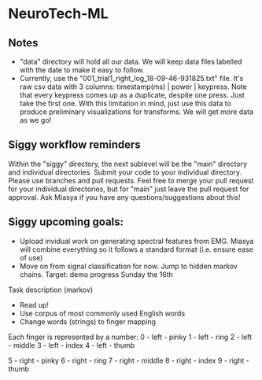 # NeuroTech-ML

## Notes
- "data" directory will hold all our data. We will keep data files labelled with the date to make it easy to follow.
- Currently, use the "001_trial1_right_log_18-09-46-931825.txt" file. It's raw csv data with 3 columns: timestamp(ms) | power | keypress.
Note that every keypress comes up as a duplicate, despite one press. Just take the first one. With this limitation in mind, just use this data to produce preliminary visualizations for transforms. We will get more data as we go!

## Siggy workflow reminders
Within the "siggy" directory, the next sublevel will be the "main" directory and individual directories. Submit your code to your individual directory. Please use branches and pull requests. Feel free to merge your pull request for your individual directories, but for "main" just leave the pull request for approval. Ask Miasya if you have any questions/suggestions about this!

## Siggy upcoming goals:
  * Upload invidual work on generating spectral features from EMG. Miasya will combine everything so it follows a standard format (i.e. ensure ease of use)
  * Move on from signal classification for now. Jump to hidden markov chains. Target: demo progress Sunday the 16th 

Task description (markov)
  * Read up!
  * Use corpus of most commonly used English words
  * Change words (strings) to finger mapping



Each finger is represented by a number:
0 - left - pinky
1 - left - ring
2 - left - middle
3 - left - index
4 - left - thumb

5 - right - pinky
6 - right - ring
7 - right - middle
8 - right - index
9 - right - thumb

